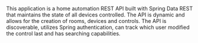 This application is a home automation REST API built with Spring Data REST that maintains the state of all devices controlled.  The API is dynamic and allows for the creation of rooms, devices and controls.  The API is discoverable, utilizes Spring authentication, can track which user modified the control last and has searching capabilities.